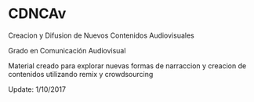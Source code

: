 # CDNCAv
Creacion y Difusion de Nuevos Contenidos Audiovisuales

Grado en Comunicación Audiovisual


Material creado para explorar nuevas formas de narraccion y creacion de contenidos 
utilizando remix y crowdsourcing


Update: 1/10/2017

